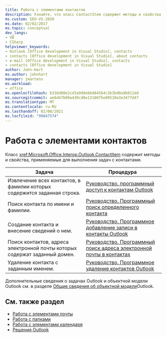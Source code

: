 ```yaml
---
title: Работа с элементами контактов
description: Узнайте, что класс ContactItem содержит методы и свойства, используемые для выполнения задач с контактами.
ms.custom: SEO-VS-2020
ms.date: 02/02/2017
ms.topic: conceptual
dev_langs:
- VB
- CSharp
helpviewer_keywords:
- Outlook [Office development in Visual Studio], contacts
- contacts [Office development in Visual Studio], about contacts
- e-mail [Office development in Visual Studio], contacts
- contacts [Office development in Visual Studio]
author: John-Hart
ms.author: johnhart
manager: jmartens
ms.workload:
- office
ms.openlocfilehash: b336d00e2cd3a9d9eb6484564c3b3bd0a9b011dd
ms.sourcegitcommit: ae6d47b09a439cd0e13180f5e89510e3e347fd47
ms.translationtype: MT
ms.contentlocale: ru-RU
ms.lasthandoff: 02/08/2021
ms.locfileid: "99847574"
---
```

# <a name="work-with-contact-items"></a>Работа с элементами контактов
  Класс <xref:Microsoft.Office.Interop.Outlook.ContactItem> содержит методы и свойства, применяемые для выполнения задач с контактами.

|Задача|Процедура|
|----------|---------------|
|Извлечение всех контактов, в фамилии которых содержится заданная строка.|[Руководство. программный доступ к контактам Outlook](../vsto/how-to-programmatically-access-outlook-contacts.md)|
|Поиск контакта по имени и фамилии.|[Руководство. Программный поиск определенного контакта](../vsto/how-to-programmatically-search-for-a-specific-contact.md)|
|Создание контакта и внесение сведений о нем.|[Руководство. Программное добавление записи в контакты Outlook](../vsto/how-to-programmatically-add-an-entry-to-outlook-contacts.md)|
|Поиск контактов, адреса электронной почты которых содержат заданный домен.|[Руководство. Программный поиск адреса электронной почты в контактах](../vsto/how-to-programmatically-search-for-an-e-mail-address-in-contacts.md)|
|Удаление контакта с заданным именем.|[Руководство. Программное удаление контактов Outlook](../vsto/how-to-programmatically-delete-outlook-contacts.md)|

 Дополнительные сведения о задачах Outlook и объектной модели Outlook см. в разделе [Общие сведения об объектной модели](../vsto/outlook-object-model-overview.md)Outlook.

## <a name="see-also"></a>См. также раздел
- [Работа с элементами почты](../vsto/working-with-mail-items.md)
- [Работа с папками](../vsto/working-with-folders.md)
- [Работа с элементами календаря](../vsto/working-with-calendar-items.md)
- [Решения Outlook](../vsto/outlook-solutions.md)

